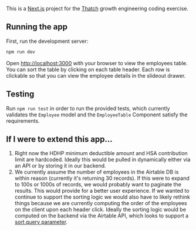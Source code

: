 This is a [Next.js](https://nextjs.org/) project for the [Thatch](https://thatch.ai) growth engineering coding exercise.

## Running the app

First, run the development server:

```bash
npm run dev
```

Open [http://localhost:3000](http://localhost:3000) with your browser to view the employees table. You can sort the table by clicking on each table header. Each row is clickable so that you can view the employee details in the slideout drawer.

## Testing

Run `npm run test` in order to run the provided tests, which currently validates the `Employee` model and the `EmployeeTable` Component satisfy the requirements.

## If I were to extend this app...

1. Right now the HDHP minimum deductible amount and HSA contribution limit are hardcoded. Ideally this would be pulled in dynamically either via an API or by storing it in our backend.
2. We currently assume the number of employees in the Airtable DB is within reason (currently it's returning 30 records). If this were to expand to 100s or 1000s of records, we would probably want to paginate the results. This would provide for a better user experience. If we wanted to continue to support the sorting logic we would also have to likely rethink things because we are currently computing the order of the employees on the client upon each header click. Ideally the sorting logic would be computed on the backend via the Airtable API, which looks to support a [sort query parameter](https://airtable.com/developers/web/api/list-records#query-sort).
